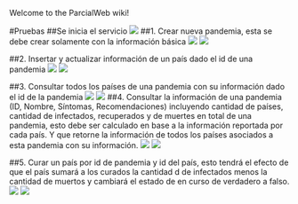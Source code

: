 Welcome to the ParcialWeb wiki!

#Pruebas
##Se inicia el servicio
![](https://github.com/Leoo05/ParcialWeb/blob/master/Images/1.jpeg)
##1. Crear nueva pandemia, esta se debe crear solamente con la información básica
![](https://github.com/Leoo05/ParcialWeb/blob/master/Images/2.jpeg)
![](https://github.com/Leoo05/ParcialWeb/blob/master/Images/3.jpeg)

##2. Insertar y actualizar información de un país dado el id de una pandemia
![](https://github.com/Leoo05/ParcialWeb/blob/master/Images/4.jpeg)
![](https://github.com/Leoo05/ParcialWeb/blob/master/Images/5.jpeg)

##3. Consultar todos los países de una pandemia con su información dado el id de la pandemia
![](https://github.com/Leoo05/ParcialWeb/blob/master/Images/6.jpeg)
![](https://github.com/Leoo05/ParcialWeb/blob/master/Images/7.jpeg)
##4. Consultar la información de una pandemia (ID, Nombre, Síntomas, Recomendaciones)
incluyendo cantidad de países, cantidad de infectados, recuperados y de muertes en total de
una pandemia, esto debe ser calculado en base a la información reportada por cada país. Y que
retorne la información de todos los países asociados a esta pandemia con su información.
![](https://github.com/Leoo05/ParcialWeb/blob/master/Images/8.jpeg)
![](https://github.com/Leoo05/ParcialWeb/blob/master/Images/9.jpeg)

##5. Curar un país por id de pandemia y id del país, esto tendrá el efecto de que el país sumará a los
curados la cantidad d de infectados menos la cantidad de muertos y cambiará el estado de en
curso de verdadero a falso.
![](https://github.com/Leoo05/ParcialWeb/blob/master/Images/10.jpeg)
![](https://github.com/Leoo05/ParcialWeb/blob/master/Images/11.jpeg)
